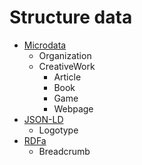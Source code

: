 # Structure data

- [Microdata](microdata/)
  - Organization
  - CreativeWork
    - Article
    - Book
    - Game
    - Webpage
- [JSON-LD](rdfa/)
  - Logotype
- [RDFa](json-ld/)
  - Breadcrumb
